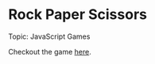 # Rock Paper Scissors

Topic: JavaScript Games

Checkout the game <a href="https://priceless-sinoussi-ba6a6d.netlify.app/" target="_blank">here</a>.
